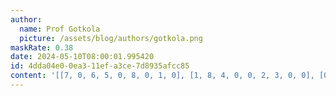 ```yaml
---
author:
  name: Prof Gotkola
  picture: /assets/blog/authors/gotkola.png
maskRate: 0.38
date: 2024-05-10T08:00:01.995420
id: 4dda04e0-0ea3-11ef-a3ce-7d8935afcc85
content: '[[7, 0, 6, 5, 0, 8, 0, 1, 0], [1, 8, 4, 0, 0, 2, 3, 0, 0], [0, 0, 0, 0, 0, 9, 7, 0, 8], [9, 4, 7, 6, 0, 5, 0, 8, 3], [6, 0, 3, 8, 7, 1, 4, 0, 2], [8, 0, 0, 3, 9, 4, 0, 7, 6], [3, 7, 9, 0, 5, 0, 0, 2, 1], [0, 6, 0, 0, 1, 7, 9, 0, 5], [5, 0, 0, 9, 8, 3, 6, 4, 7]]'
---
```

